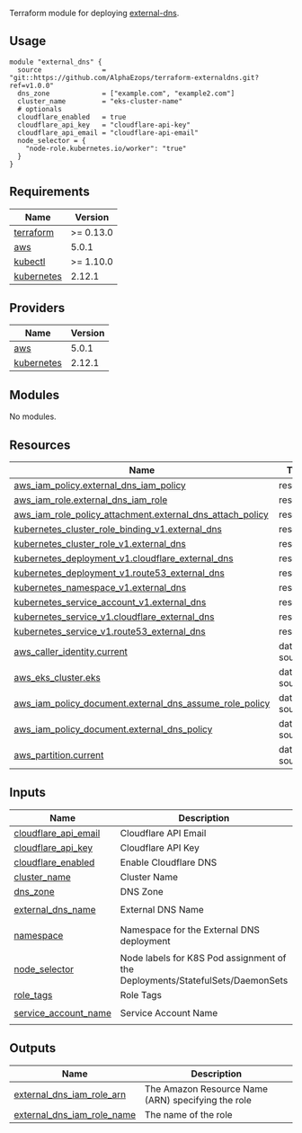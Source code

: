 
Terraform module for deploying [external-dns](https://artifacthub.io/packages/helm/bitnami/external-dns).

## Usage
```hcl
module "external_dns" {
  source               = "git::https://github.com/AlphaEzops/terraform-externaldns.git?ref=v1.0.0"
  dns_zone             = ["example.com", "example2.com"]
  cluster_name         = "eks-cluster-name"
  # optionals
  cloudflare_enabled   = true
  cloudflare_api_key   = "cloudflare-api-key" 
  cloudflare_api_email = "cloudflare-api-email" 
  node_selector = {
    "node-role.kubernetes.io/worker": "true"
  }
}
```
<!-- BEGINNING OF PRE-COMMIT-TERRAFORM DOCS HOOK -->
## Requirements

| Name | Version |
|------|---------|
| <a name="requirement_terraform"></a> [terraform](#requirement\_terraform) | >= 0.13.0 |
| <a name="requirement_aws"></a> [aws](#requirement\_aws) | 5.0.1 |
| <a name="requirement_kubectl"></a> [kubectl](#requirement\_kubectl) | >= 1.10.0 |
| <a name="requirement_kubernetes"></a> [kubernetes](#requirement\_kubernetes) | 2.12.1 |

## Providers

| Name | Version |
|------|---------|
| <a name="provider_aws"></a> [aws](#provider\_aws) | 5.0.1 |
| <a name="provider_kubernetes"></a> [kubernetes](#provider\_kubernetes) | 2.12.1 |

## Modules

No modules.

## Resources

| Name | Type |
|------|------|
| [aws_iam_policy.external_dns_iam_policy](https://registry.terraform.io/providers/hashicorp/aws/5.0.1/docs/resources/iam_policy) | resource |
| [aws_iam_role.external_dns_iam_role](https://registry.terraform.io/providers/hashicorp/aws/5.0.1/docs/resources/iam_role) | resource |
| [aws_iam_role_policy_attachment.external_dns_attach_policy](https://registry.terraform.io/providers/hashicorp/aws/5.0.1/docs/resources/iam_role_policy_attachment) | resource |
| [kubernetes_cluster_role_binding_v1.external_dns](https://registry.terraform.io/providers/hashicorp/kubernetes/2.12.1/docs/resources/cluster_role_binding_v1) | resource |
| [kubernetes_cluster_role_v1.external_dns](https://registry.terraform.io/providers/hashicorp/kubernetes/2.12.1/docs/resources/cluster_role_v1) | resource |
| [kubernetes_deployment_v1.cloudflare_external_dns](https://registry.terraform.io/providers/hashicorp/kubernetes/2.12.1/docs/resources/deployment_v1) | resource |
| [kubernetes_deployment_v1.route53_external_dns](https://registry.terraform.io/providers/hashicorp/kubernetes/2.12.1/docs/resources/deployment_v1) | resource |
| [kubernetes_namespace_v1.external_dns](https://registry.terraform.io/providers/hashicorp/kubernetes/2.12.1/docs/resources/namespace_v1) | resource |
| [kubernetes_service_account_v1.external_dns](https://registry.terraform.io/providers/hashicorp/kubernetes/2.12.1/docs/resources/service_account_v1) | resource |
| [kubernetes_service_v1.cloudflare_external_dns](https://registry.terraform.io/providers/hashicorp/kubernetes/2.12.1/docs/resources/service_v1) | resource |
| [kubernetes_service_v1.route53_external_dns](https://registry.terraform.io/providers/hashicorp/kubernetes/2.12.1/docs/resources/service_v1) | resource |
| [aws_caller_identity.current](https://registry.terraform.io/providers/hashicorp/aws/5.0.1/docs/data-sources/caller_identity) | data source |
| [aws_eks_cluster.eks](https://registry.terraform.io/providers/hashicorp/aws/5.0.1/docs/data-sources/eks_cluster) | data source |
| [aws_iam_policy_document.external_dns_assume_role_policy](https://registry.terraform.io/providers/hashicorp/aws/5.0.1/docs/data-sources/iam_policy_document) | data source |
| [aws_iam_policy_document.external_dns_policy](https://registry.terraform.io/providers/hashicorp/aws/5.0.1/docs/data-sources/iam_policy_document) | data source |
| [aws_partition.current](https://registry.terraform.io/providers/hashicorp/aws/5.0.1/docs/data-sources/partition) | data source |

## Inputs

| Name | Description | Type | Default | Required |
|------|-------------|------|---------|:--------:|
| <a name="input_cloudflare_api_email"></a> [cloudflare\_api\_email](#input\_cloudflare\_api\_email) | Cloudflare API Email | `string` | `null` | no |
| <a name="input_cloudflare_api_key"></a> [cloudflare\_api\_key](#input\_cloudflare\_api\_key) | Cloudflare API Key | `string` | `null` | no |
| <a name="input_cloudflare_enabled"></a> [cloudflare\_enabled](#input\_cloudflare\_enabled) | Enable Cloudflare DNS | `bool` | `false` | no |
| <a name="input_cluster_name"></a> [cluster\_name](#input\_cluster\_name) | Cluster Name | `string` | n/a | yes |
| <a name="input_dns_zone"></a> [dns\_zone](#input\_dns\_zone) | DNS Zone | `list(string)` | n/a | yes |
| <a name="input_external_dns_name"></a> [external\_dns\_name](#input\_external\_dns\_name) | External DNS Name | `string` | `"external-dns"` | no |
| <a name="input_namespace"></a> [namespace](#input\_namespace) | Namespace for the External DNS deployment | `string` | `"external-dns-system"` | no |
| <a name="input_node_selector"></a> [node\_selector](#input\_node\_selector) | Node labels for K8S Pod assignment of the Deployments/StatefulSets/DaemonSets | `string` | `null` | no |
| <a name="input_role_tags"></a> [role\_tags](#input\_role\_tags) | Role Tags | `map(any)` | `{}` | no |
| <a name="input_service_account_name"></a> [service\_account\_name](#input\_service\_account\_name) | Service Account Name | `string` | `"external-dns-sa"` | no |

## Outputs

| Name | Description |
|------|-------------|
| <a name="output_external_dns_iam_role_arn"></a> [external\_dns\_iam\_role\_arn](#output\_external\_dns\_iam\_role\_arn) | The Amazon Resource Name (ARN) specifying the role |
| <a name="output_external_dns_iam_role_name"></a> [external\_dns\_iam\_role\_name](#output\_external\_dns\_iam\_role\_name) | The name of the role |
<!-- END OF PRE-COMMIT-TERRAFORM DOCS HOOK -->
